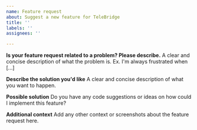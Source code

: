 ```yaml
---
name: Feature request
about: Suggest a new feature for TeleBridge
title: ''
labels: ''
assignees: ''

---
```


**Is your feature request related to a problem? Please describe.**
A clear and concise description of what the problem is. Ex. I'm always frustrated when [...]

**Describe the solution you'd like**
A clear and concise description of what you want to happen.

**Possible solution**
Do you have any code suggestions or ideas on how could I implement this feature? 

**Additional context**
Add any other context or screenshots about the feature request here.
